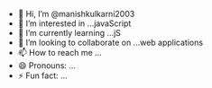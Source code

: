 - 👋 Hi, I’m @manishkulkarni2003
- 👀 I’m interested in ...javaScript
- 🌱 I’m currently learning ...jS
- 💞️ I’m looking to collaborate on ...web applications
- 📫 How to reach me ...
- 😄 Pronouns: ...
- ⚡ Fun fact: ...

<!---
manishkulkarni2003/manishkulkarni2003 is a ✨ special ✨ repository because its `README.md` (this file) appears on your GitHub profile.
You can click the Preview link to take a look at your changes.
--->
